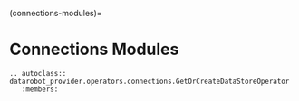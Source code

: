 (connections-modules)=

# Connections Modules

```{eval-rst}
.. autoclass:: datarobot_provider.operators.connections.GetOrCreateDataStoreOperator
   :members:
```
